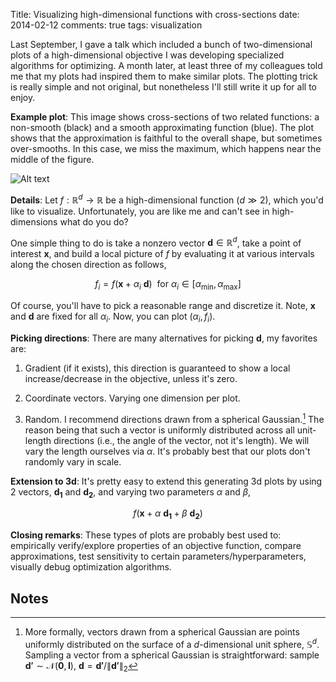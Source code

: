 Title: Visualizing high-dimensional functions with cross-sections
date: 2014-02-12
comments: true
tags: visualization

Last September, I gave a talk which included a bunch of two-dimensional plots of
a high-dimensional objective I was developing specialized algorithms for
optimizing. A month later, at least three of my colleagues told me that my plots
had inspired them to make similar plots. The plotting trick is really simple and
not original, but nonetheless I'll still write it up for all to enjoy.

**Example plot**: This image shows cross-sections of two related functions: a
non-smooth (black) and a smooth approximating function (blue). The plot shows
that the approximation is faithful to the overall shape, but sometimes
over-smooths. In this case, we miss the maximum, which happens near the middle
of the figure.

![Alt text](/blog/images/cross-section.png)


**Details**: Let $f: \mathbb{R}^d \rightarrow \mathbb{R}$ be a high-dimensional
function ($d \gg 2$), which you'd like to visualize. Unfortunately, you are like
me and can't see in high-dimensions what do you do?

One simple thing to do is take a nonzero vector $\boldsymbol{d} \in
\mathbb{R}^d$, take a point of interest $\boldsymbol{x}$, and build a local
picture of $f$ by evaluating it at various intervals along the chosen direction
as follows,

$$
f_i = f(\boldsymbol{x} + \alpha_i \ \boldsymbol{d}) \ \ \text{for } \alpha_i \in [\alpha_\min, \alpha_\max]
$$

Of course, you'll have to pick a reasonable range and discretize it. Note,
$\boldsymbol{x}$ and $\boldsymbol{d}$ are fixed for all $\alpha_i$. Now, you can
plot $(\alpha_i,f_i)$.

**Picking directions**: There are many alternatives for picking
$\boldsymbol{d}$, my favorites are:

 1. Gradient (if it exists), this direction is guaranteed to show a local
    increase/decrease in the objective, unless it's zero.

 2. Coordinate vectors. Varying one dimension per plot.

 3. Random. I recommend directions drawn from a spherical
    Gaussian.[^sphericalgaussian] The reason being that such a vector is
    uniformly distributed across all unit-length directions (i.e., the angle of
    the vector, not it's length). We will vary the length ourselves via
    $\alpha$. It's probably best that our plots don't randomly vary in scale.

**Extension to 3d**: It's pretty easy to extend this generating 3d plots by
using 2 vectors, $\boldsymbol{d_1}$ and $\boldsymbol{d_2}$, and varying two
parameters $\alpha$ and $\beta$,

$$
f(\boldsymbol{x} + \alpha \ \boldsymbol{d_1} + \beta \ \boldsymbol{d_2})
$$

**Closing remarks**: These types of plots are probably best used to: empirically
verify/explore properties of an objective function, compare approximations, test
sensitivity to certain parameters/hyperparameters, visually debug optimization
algorithms.


Notes
-----

[^sphericalgaussian]: More formally, vectors drawn from a spherical Gaussian are
points uniformly distributed on the surface of a $d$-dimensional unit sphere,
$\mathbb{S}^d$. Sampling a vector from a spherical Gaussian is straightforward:
sample $\boldsymbol{d'} \sim \mathcal{N}(\boldsymbol{0},\boldsymbol{I})$,
$\boldsymbol{d} = \boldsymbol{d'} / \| \boldsymbol{d'} \|_2$
